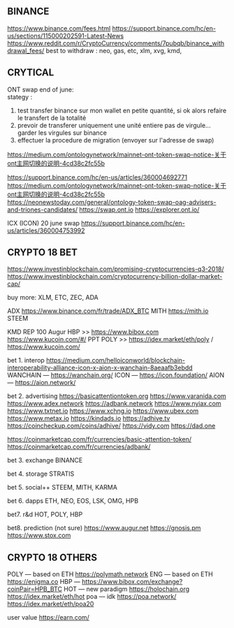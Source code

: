 ## BINANCE
https://www.binance.com/fees.html
https://support.binance.com/hc/en-us/sections/115000202591-Latest-News
https://www.reddit.com/r/CryptoCurrency/comments/7pubqb/binance_withdrawal_fees/
best to withdraw : neo, gas, etc, xlm, xvg, kmd, 


## CRYTICAL

ONT swap end of june:  
stategy : 
1. test transfer binance sur mon wallet en petite quantité, si ok alors refaire le transfert de la totalité
0. prevoir de transferer uniquement une unité entiere pas de virgule... garder les virgules sur binance
2. effectuer la procedure de migration (envoyer sur l'adresse de swap)

https://medium.com/ontologynetwork/mainnet-ont-token-swap-notice-关于ont主网切换的说明-4cd38c2fc55b

https://support.binance.com/hc/en-us/articles/360004692771
https://medium.com/ontologynetwork/mainnet-ont-token-swap-notice-关于ont主网切换的说明-4cd38c2fc55b
https://neonewstoday.com/general/ontology-token-swap-oag-advisers-and-triones-candidates/
https://swap.ont.io
https://explorer.ont.io/

ICX (ICON) 20 june swap
https://support.binance.com/hc/en-us/articles/360004753992


## CRYPTO 18 BET
https://www.investinblockchain.com/promising-cryptocurrencies-q3-2018/
https://www.investinblockchain.com/cryptocurrency-billion-dollar-market-cap/

buy more: XLM, ETC, ZEC, ADA

ADX https://www.binance.com/fr/trade/ADX_BTC
MITH    https://mith.io
STEEM



KMD
REP         100		Augur
HBP                 >> https://www.bibox.com https://www.kucoin.com/#/
PPT
POLY                >> https://idex.market/eth/poly / https://www.kucoin.com/



bet 1. interop
https://medium.com/helloiconworld/blockchain-interoperability-alliance-icon-x-aion-x-wanchain-8aeaafb3ebdd
WANCHAIN — https://wanchain.org/
ICON — https://icon.foundation/
AION — https://aion.network/

bet 2. advertising
https://basicattentiontoken.org
https://www.varanida.com
https://www.adex.network
https://adbank.network
https://www.nyiax.com
https://www.txtnet.io
https://www.xchng.io
https://www.ubex.com
https://www.metax.io
https://kindads.io
https://adhive.tv                           https://coincheckup.com/coins/adhive/
https://vidy.com
https://dad.one

https://coinmarketcap.com/fr/currencies/basic-attention-token/
https://coinmarketcap.com/fr/currencies/adbank/

bet 3. exchange
BINANCE

bet 4. storage
STRATIS 

bet 5. social++
STEEM, MITH, KARMA

 
bet 6. dapps
ETH, NEO, EOS, LSK, OMG, HPB

bet7. r&d
HOT, POLY, HBP

bet8. prediction (not sure)
https://www.augur.net
https://gnosis.pm
https://www.stox.com

## CRYPTO 18 OTHERS
POLY — based on ETH    https://polymath.network
ENG — based on ETH     https://enigma.co
HBP —                   https://www.bibox.com/exchange?coinPair=HPB_BTC
HOT — new paradigm     https://holochain.org	https://idex.market/eth/hot
poa — idk              https://poa.network/	https://idex.market/eth/poa20


user value
https://earn.com/
